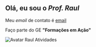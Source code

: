 ## Olá, eu sou o *Prof. Raul*

Meu *email* de contato é [email](rjunior@escola.pr.gov.br)

Faço parte do GE **"Formações em Ação"**

![Avatar Raul Atividades](https://user-images.githubusercontent.com/104945650/168444816-dc7546e2-75dd-4f2f-a6a3-fe695be6f867.png)
 

